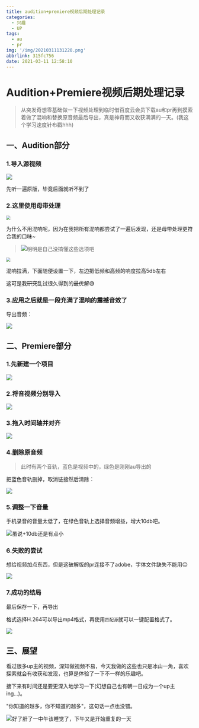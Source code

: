 ```yaml
---
title: audition+premiere视频后期处理记录
categories:
  - 兴趣
  - UP
tags:
  - au
  - pr
img: '/img/20210311131220.png'
abbrlink: 315fc756
date: 2021-03-11 12:58:10
---
```


# Audition+Premiere视频后期处理记录

> 从突发奇想零基础做一下视频处理到临时借百度云会员下载au和pr再到摸索着做了混响和替换原音频最后导出，真是神奇而又收获满满的一天。(我这个学习速度针布戳hhh)

## 一、Audition部分

### 1.导入源视频

![](/img/20210311131500.png)

先听一遍原版，毕竟后面就听不到了

### 2.这里使用母带处理

<img src="/img/image-20210311132246748.png" style="zoom:67%;" />

为什么不用混响呢，因为在我把所有混响都尝试了一遍后发现，还是母带处理更符合我的口味~

> ![明明是自己没搞懂这些选项吧](/img/image-20210311133117288.png)

<img src="/img/image-20210311133254532.png" style="zoom:67%;" />

混响拉满，下面随便设置一下，左边把低频和高频的响度拉高5db左右

这可是我~~研究~~乱试很久得到的~~最优~~解😅

### 3.应用之后就是一段充满了混响的震撼音效了

导出音频：

![](/img/image-20210311133647049.png)

## 二、Premiere部分

### 1.先新建一个项目

![](/img/image-20210311133852053.png)

### 2.将音视频分别导入

![](/img/image-20210311134049200.png)

### 3.拖入时间轴并对齐

![](/img/image-20210311134228567.png)

### 4.删除原音频

> 此时有两个音轨，蓝色是视频中的，绿色是刚刚au导出的

把蓝色音轨删掉，取消链接然后清除：

![](/img/image-20210311134428309.png)

### 5.调整一下音量

手机录音的音量太低了，在绿色音轨上选择音频增益，增大10db吧。

![虽说+10db还是有点小](/img/image-20210311134729007.png)

### 6.失败的尝试

想给视频加点东西，但是这破解版的pr连接不了adobe，字体文件缺失不能用😐

![](/img/image-20210311135053545.png)

### 7.成功的结局

最后保存一下，再导出

格式选择H.264可以导出mp4格式，再使用`匹配源`就可以一键配置格式了。

![](/img/image-20210311135237208.png)

## 三、展望

看过很多up主的视频，深知做视频不易，今天我做的这些也只是冰山一角，喜欢探索就会有收获和发现，也算是体验了一下不一样的乐趣吧。

接下来有时间还是要更深入地学习一下(幻想自己也有朝一日成为一个up主ing...)。

"你知道的越多，你不知道的越多"，这句话一点也没错。

![好了肝了一中午该睡觉了，下午又是开始重复的一天](/img/-1d8f6ad9fabc1081.jpg)